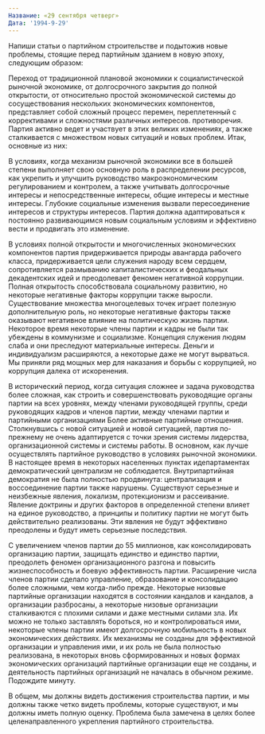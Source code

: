 ```yaml
---
Название: «29 сентября четверг»
Дата: '1994-9-29'
---
```


Напиши статьи о партийном строительстве и подытожив новые проблемы, стоящие перед партийным зданием в новую эпоху, следующим образом:

Переход от традиционной плановой экономики к социалистической рыночной экономике, от долгосрочного закрытия до полной открытости, от относительно простой экономической системы до сосуществования нескольких экономических компонентов, представляет собой сложный процесс перемен, переплетенный с коррективами и сложностями различных интересов. противоречия. Партия активно ведет и участвует в этих великих изменениях, а также сталкивается с множеством новых ситуаций и новых проблем. Итак, основные из них:

В условиях, когда механизм рыночной экономики все в большей степени выполняет свою основную роль в распределении ресурсов, как укрепить и улучшить руководство макроэкономическим регулированием и контролем, а также учитывать долгосрочные интересы и непосредственные интересы, общие интересы и местные интересы. Глубокие социальные изменения вызвали пересоединение интересов и структуры интересов. Партия должна адаптироваться к постоянно развивающимся новым социальным условиям и эффективно вести и продвигать это изменение.

В условиях полной открытости и многочисленных экономических компонентов партия придерживается природы авангарда рабочего класса, придерживается цели служения народу всем сердцем, сопротивляется размыванию капиталистических и феодальных декадентских идей и преодолевает феномен негативной коррупции. Полная открытость способствовала социальному развитию, но некоторые негативные факторы коррупции также выросли. Существование множества многоцелевых точек играет полезную дополнительную роль, но некоторые негативные факторы также оказывают негативное влияние на политическую жизнь партии. Некоторое время некоторые члены партии и кадры не были так убеждены в коммунизме и социализме. Концепция служения людям слаба и они преследуют материальные интересы. Деньги и индивидуализм расширяются, а некоторые даже не могут вырваться. Мы приняли ряд мощных мер для наказания и борьбы с коррупцией, но коррупция далека от искоренения.

В исторический период, когда ситуация сложнее и задача руководства более сложная, как строить и совершенствовать руководящие органы партии на всех уровнях, между членами руководящей группы, среди руководящих кадров и членов партии, между членами партии и партийными организациями Более активные партийные отношения. Столкнувшись с новой ситуацией и новой ситуацией, партия по-прежнему не очень адаптируется с точки зрения системы лидерства, организационной системы и системы работы. В основном, как лучше осуществлять партийное руководство в условиях рыночной экономики. В настоящее время в некоторых населенных пунктах и ​​департаментах демократический централизм не соблюдается. Внутрипартийная демократия не была полностью продвинута: централизация и воссоединение партии также нарушены. Существуют серьезные и неизбежные явления, локализм, протекционизм и рассеивание. Явление доктрины и других факторов в определенной степени влияет на единое руководство, а принципы и политику партии не могут быть действительно реализованы. Эти явления не будут эффективно преодолены и будут иметь серьезные последствия.

С увеличением членов партии до 55 миллионов, как консолидировать организацию партии, защищать единство и единство партии, преодолеть феномен организационного разгона и повысить жизнеспособность и боевую эффективность партии. Расширение числа членов партии сделало управление, образование и консолидацию более сложными, чем когда-либо прежде. Некоторые низовые партийные организации находятся в состоянии кандалов и кандалов, а организации разбросаны, а некоторые низовые организации сталкиваются с плохими силами и даже местными силами зла. Их можно не только заставлять бороться, но и контролироваться ими, некоторые члены партии имеют долгосрочную мобильность в новых экономических действиях. Их механизмы не созданы для эффективной организации и управления ими, и их роль не была полностью реализована, в некоторых вновь сформированных и новых формах экономических организаций партийные организации еще не созданы, и деятельность партийных организаций не началась в обычном режиме. Подождите минуту.

В общем, мы должны видеть достижения строительства партии, и мы должны также четко видеть проблемы, которые существуют, и мы должны иметь полную оценку. Проблема была замечена в целях более целенаправленного укрепления партийного строительства.

